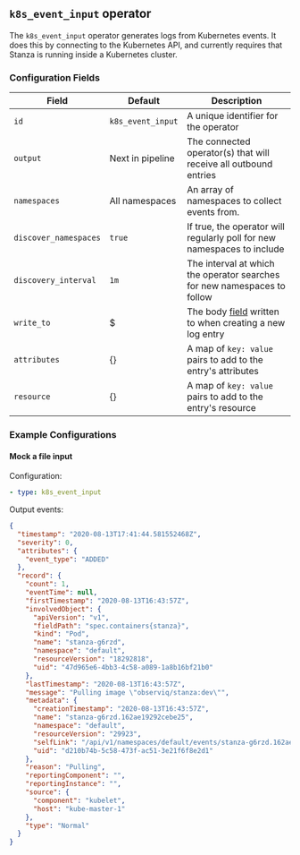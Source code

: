 ## `k8s_event_input` operator

The `k8s_event_input` operator generates logs from Kubernetes events. It does this by connecting to the
Kubernetes API, and currently requires that Stanza is running inside a Kubernetes cluster.

### Configuration Fields

| Field                 | Default           | Description                                                                                      |
| ---                   | ---               | ---                                                                                              |
| `id`                  | `k8s_event_input` | A unique identifier for the operator                                                             |
| `output`              | Next in pipeline  | The connected operator(s) that will receive all outbound entries                                 |
| `namespaces`          | All namespaces    | An array of namespaces to collect events from.                                                   |
| `discover_namespaces` | `true`            | If true, the operator will regularly poll for new namespaces to include                          |
| `discovery_interval ` | `1m`              | The interval at which the operator searches for new namespaces to follow                         |
| `write_to`            | $                 | The body [field](/docs/types/field.md) written to when creating a new log entry                |
| `attributes`          | {}                | A map of `key: value` pairs to add to the entry's attributes                                        |
| `resource`            | {}                | A map of `key: value` pairs to add to the entry's resource                                      |
 
### Example Configurations

#### Mock a file input

Configuration:
```yaml
- type: k8s_event_input
```

Output events:
```json
{
  "timestamp": "2020-08-13T17:41:44.581552468Z",
  "severity": 0,
  "attributes": {
    "event_type": "ADDED"
  },
  "record": {
    "count": 1,
    "eventTime": null,
    "firstTimestamp": "2020-08-13T16:43:57Z",
    "involvedObject": {
      "apiVersion": "v1",
      "fieldPath": "spec.containers{stanza}",
      "kind": "Pod",
      "name": "stanza-g6rzd",
      "namespace": "default",
      "resourceVersion": "18292818",
      "uid": "47d965e6-4bb3-4c58-a089-1a8b16bf21b0"
    },
    "lastTimestamp": "2020-08-13T16:43:57Z",
    "message": "Pulling image \"observiq/stanza:dev\"",
    "metadata": {
      "creationTimestamp": "2020-08-13T16:43:57Z",
      "name": "stanza-g6rzd.162ae19292cebe25",
      "namespace": "default",
      "resourceVersion": "29923",
      "selfLink": "/api/v1/namespaces/default/events/stanza-g6rzd.162ae19292cebe25",
      "uid": "d210b74b-5c58-473f-ac51-3e21f6f8e2d1"
    },
    "reason": "Pulling",
    "reportingComponent": "",
    "reportingInstance": "",
    "source": {
      "component": "kubelet",
      "host": "kube-master-1"
    },
    "type": "Normal"
  }
}
```
